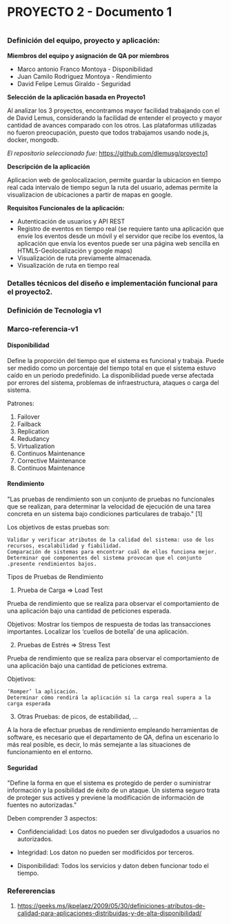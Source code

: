 # PROYECTO 2 - Documento 1<h1>


### Definición del equipo, proyecto y aplicación:
__Miembros del equipo y asignación de QA por miembros__

* Marco antonio Franco Montoya - Disponibilidad
* Juan Camilo Rodriguez Montoya - Rendimiento
* David Felipe Lemus Giraldo - Seguridad

__Selección de la aplicación basada en Proyecto1__

Al analizar los 3 proyectos, encontramos mayor facilidad trabajando con el  de David Lemus, considerando la facilidad de entender el proyecto y mayor cantidad de avances comparado con los otros. Las plataformas utilizadas no fueron preocupación, puesto que todos trabajamos usando node.js, docker, mongodb.

*El repositorio seleccionado fue:* https://github.com/dlemusg/proyecto1

__Descripción de la aplicación__

Aplicacion web de geolocalizacion, permite guardar la ubicacion en tiempo real cada intervalo de tiempo segun la ruta del usuario, ademas permite la visualizacion de ubicaciones a partir de mapas en google.

__Requisitos Funcionales de la aplicación:__

* Autenticación de usuarios y API REST
* Registro de eventos en tiempo real (se requiere tanto una aplicación que envíe los eventos desde un móvil y el servidor que recibe los eventos, la aplicación que envía los eventos puede ser una página web sencilla en HTML5-Geolocalización y google maps)
* Visualización de ruta previamente almacenada.
* Visualización de ruta en tiempo real

### Detalles técnicos del diseño e implementación funcional para el proyecto2.


### Definición de Tecnologia v1


### Marco-referencia-v1

#### Disponibilidad

Define la proporción del tiempo que el sistema es funcional y trabaja. Puede ser medido como un porcentaje del tiempo total en que el sistema estuvo caído en un periodo predefinido. La disponibilidad puede verse afectada por errores del sistema, problemas de infraestructura, ataques o carga del sistema.

Patrones:

1. Failover
2. Failback
3. Replication
4. Redudancy
5. Virtualization
6. Continuos Maintenance
7. Corrective Maintenance
8. Continuos Maintenance


#### Rendimiento
"Las pruebas de rendimiento son un conjunto de pruebas no funcionales que se realizan, para determinar la velocidad de ejecución de una tarea concreta en un sistema bajo condiciones particulares de trabajo." [1]

Los objetivos de estas pruebas son:

    Validar y verificar atributos de la calidad del sistema: uso de los recursos, escalabilidad y fiabilidad.
    Comparación de sistemas para encontrar cuál de ellos funciona mejor.
    Determinar qué componentes del sistema provocan que el conjunto .presente rendimientos bajos.

Tipos de Pruebas de Rendimiento

1. Prueba de Carga => Load Test

Prueba de rendimiento que se realiza para observar el comportamiento de una aplicación bajo una cantidad de peticiones esperada.

Objetivos:
    Mostrar los tiempos de respuesta de todas las transacciones importantes.
    Localizar los ‘cuellos de botella’ de una aplicación.

2. Pruebas de Estrés => Stress Test

Prueba de rendimiento que se realiza para observar el comportamiento de una aplicación bajo una cantidad de peticiones extrema.

Objetivos:

    ‘Romper’ la aplicación.
    Determinar cómo rendirá la aplicación si la carga real supera a la carga esperada

3.  Otras Pruebas: de picos, de estabilidad, …

A la hora de efectuar pruebas de rendimiento empleando herramientas de software, es necesario que el departamento de QA, defina un escenario lo más real posible, es decir, lo más semejante a las situaciones de funcionamiento en el entorno.

#### Seguridad

"Define la forma en que el sistema es protegido de perder o suministrar información y la posibilidad de éxito de un ataque. Un sistema seguro trata de proteger sus actives y previene la modificación de información de fuentes no autorizadas."

Deben comprender 3 aspectos:

* Confidencialidad: Los datos no pueden ser divulgadodos a usuarios no autorizados.

* Integridad: Los daton no pueden ser modificidos por terceros.

* Disponibilidad: Todos los servicios y daton deben funcionar todo el tiempo.



### Refererencias 

1. https://geeks.ms/jkpelaez/2009/05/30/definiciones-atributos-de-calidad-para-aplicaciones-distribuidas-y-de-alta-disponibilidad/
